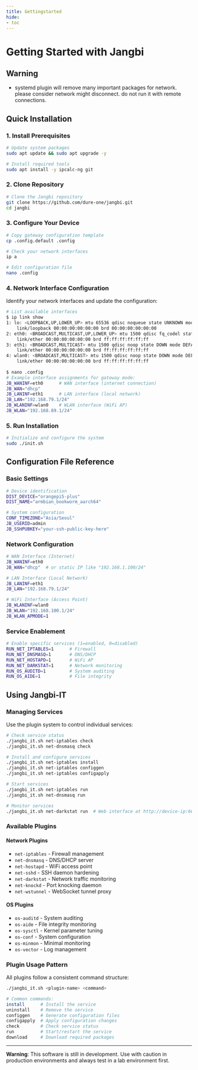 ```yaml
---
title: Gettingstarted
hide:
- toc
---
```


# Getting Started with Jangbi

## Warning

* systemd plugin will remove many important packages for network. please consider network might disconnect. do not run it with remote connections.

## Quick Installation

### 1. Install Prerequisites

```bash
# Update system packages
sudo apt update && sudo apt upgrade -y

# Install required tools
sudo apt install -y ipcalc-ng git
```

### 2. Clone Repository

```bash
# Clone the Jangbi repository
git clone https://github.com/dure-one/jangbi.git
cd jangbi
```

### 3. Configure Your Device

```bash
# Copy gateway configuration template
cp .config.default .config

# Check your network interfaces
ip a

# Edit configuration file
nano .config
```

### 4. Network Interface Configuration

Identify your network interfaces and update the configuration:

```bash
# List available interfaces
$ ip link show
1: lo: <LOOPBACK,UP,LOWER_UP> mtu 65536 qdisc noqueue state UNKNOWN mode DEFAULT group default qlen 1000
    link/loopback 00:00:00:00:00:00 brd 00:00:00:00:00:00
2: eth0: <BROADCAST,MULTICAST,UP,LOWER_UP> mtu 1500 qdisc fq_codel state UP mode DEFAULT group default qlen 1000
    link/ether 00:00:00:00:00:00 brd ff:ff:ff:ff:ff:ff
3: eth1: <BROADCAST,MULTICAST> mtu 1500 qdisc noop state DOWN mode DEFAULT group default qlen 1000
    link/ether 00:00:00:00:00:00 brd ff:ff:ff:ff:ff:ff
4: wlan0: <BROADCAST,MULTICAST> mtu 1500 qdisc noop state DOWN mode DEFAULT group default qlen 1000
    link/ether 00:00:00:00:00:00 brd ff:ff:ff:ff:ff:ff
    
$ nano .config
# Example interface assignments for gateway mode:
JB_WANINF=eth0      # WAN interface (internet connection)
JB_WAN="dhcp"
JB_LANINF=eth1      # LAN interface (local network)
JB_LAN="192.168.79.1/24"
JB_WLANINF=wlan0    # WLAN interface (WiFi AP)
JB_WLAN="192.168.89.1/24"
```

### 5. Run Installation

```bash
# Initialize and configure the system
sudo ./init.sh
```

## Configuration File Reference

### Basic Settings

```bash
# Device identification
DIST_DEVICE="orangepi5-plus"
DIST_NAME="armbian_bookworm_aarch64"

# System configuration
CONF_TIMEZONE="Asia/Seoul"
JB_USERID=admin
JB_SSHPUBKEY="your-ssh-public-key-here"
```

### Network Configuration

```bash
# WAN Interface (Internet)
JB_WANINF=eth0
JB_WAN="dhcp"  # or static IP like "192.168.1.100/24"

# LAN Interface (Local Network)
JB_LANINF=eth1
JB_LAN="192.168.79.1/24"

# WiFi Interface (Access Point)
JB_WLANINF=wlan0
JB_WLAN="192.168.100.1/24"
JB_WLAN_APMODE=1
```

### Service Enablement

```bash
# Enable specific services (1=enabled, 0=disabled)
RUN_NET_IPTABLES=1      # Firewall
RUN_NET_DNSMASQ=1       # DNS/DHCP
RUN_NET_HOSTAPD=1       # WiFi AP
RUN_NET_DARKSTAT=1      # Network monitoring
RUN_OS_AUDITD=1         # System auditing
RUN_OS_AIDE=1           # File integrity
```

## Using Jangbi-IT

### Managing Services

Use the plugin system to control individual services:

```bash
# Check service status
./jangbi_it.sh net-iptables check
./jangbi_it.sh net-dnsmasq check

# Install and configure services
./jangbi_it.sh net-iptables install
./jangbi_it.sh net-iptables configgen
./jangbi_it.sh net-iptables configapply

# Start services
./jangbi_it.sh net-iptables run
./jangbi_it.sh net-dnsmasq run

# Monitor services
./jangbi_it.sh net-darkstat run  # Web interface at http://device-ip:666
```

### Available Plugins

#### Network Plugins
- `net-iptables` - Firewall management
- `net-dnsmasq` - DNS/DHCP server
- `net-hostapd` - WiFi access point
- `net-sshd` - SSH daemon hardening
- `net-darkstat` - Network traffic monitoring
- `net-knockd` - Port knocking daemon
- `net-wstunnel` - WebSocket tunnel proxy

#### OS Plugins
- `os-auditd` - System auditing
- `os-aide` - File integrity monitoring
- `os-sysctl` - Kernel parameter tuning
- `os-conf` - System configuration
- `os-minmon` - Minimal monitoring
- `os-vector` - Log management

### Plugin Usage Pattern

All plugins follow a consistent command structure:

```bash
./jangbi_it.sh <plugin-name> <command>

# Common commands:
install      # Install the service
uninstall    # Remove the service
configgen    # Generate configuration files
configapply  # Apply configuration changes
check        # Check service status
run          # Start/restart the service
download     # Download required packages
```

---

**Warning**: This software is still in development. Use with caution in production environments and always test in a lab environment first.
